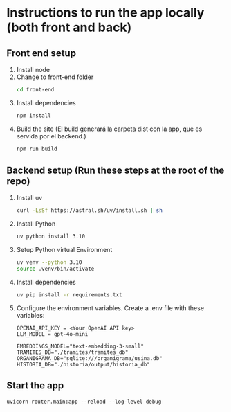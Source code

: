 # Instructions to run the app locally (both front and back)
## Front end setup

1. Install node
2. Change to front-end folder
    ```bash 
    cd front-end
    ```
3. Install dependencies
    ```bash
    npm install
    ```
4. Build the site (El build generará la carpeta dist con la app, que es servida por el backend.)
    ```bash
    npm run build
    ```

## Backend setup (Run these steps at the root of the repo)

1. Install uv
    ```bash
    curl -LsSf https://astral.sh/uv/install.sh | sh
    ```

2. Install Python
    ```bash
    uv python install 3.10
    ```

3. Setup Python virtual Environment
    ```bash
    uv venv --python 3.10
    source .venv/bin/activate
    ```

4. Install dependencies
    ```bash
    uv pip install -r requirements.txt
    ```

5. Configure the environment variables. Create a .env file with these variables:
    ```properties
    OPENAI_API_KEY = <Your OpenAI API key>
    LLM_MODEL = gpt-4o-mini

    EMBEDDINGS_MODEL="text-embedding-3-small" 
    TRAMITES_DB="./tramites/tramites_db"
    ORGANIGRAMA_DB="sqlite:///organigrama/usina.db"
    HISTORIA_DB="./historia/output/historia_db"
    ```

## Start the app
    uvicorn router.main:app --reload --log-level debug    